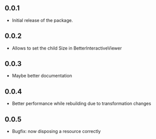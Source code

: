 ## 0.0.1
 * Initial release of the package.

## 0.0.2
 * Allows to set the child Size in BetterInteractiveViewer

## 0.0.3
 * Maybe better documentation

## 0.0.4
 * Better performance while rebuilding due to transformation changes

## 0.0.5
 * Bugfix: now disposing a resource correctly